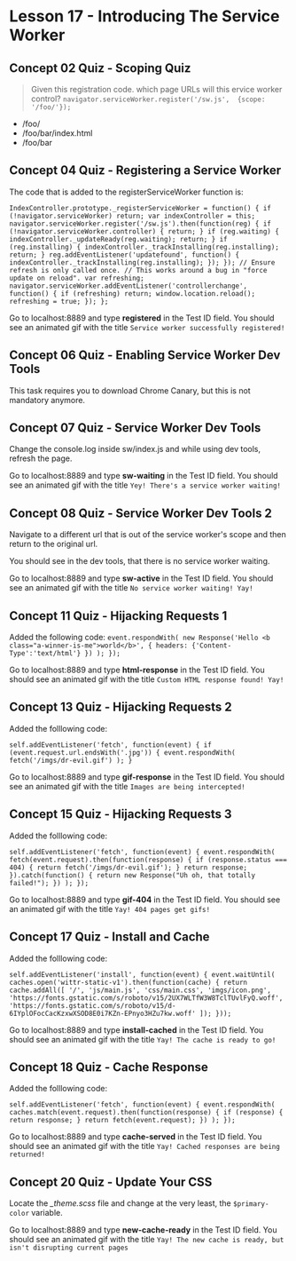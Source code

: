 # Lesson 17 - Introducing The Service Worker

## Concept 02 Quiz - Scoping Quiz

>Given this registration code. which page URLs will this ervice worker control?
`navigator.serviceWorker.register('/sw.js',  {scope: '/foo/'});`

- /foo/
- /foo/bar/index.html
- /foo/bar

## Concept 04 Quiz - Registering a Service Worker

The code that is added to the registerServiceWorker function is:

`IndexController.prototype._registerServiceWorker = function() {
  if (!navigator.serviceWorker) return;
  var indexController = this;
  navigator.serviceWorker.register('/sw.js').then(function(reg) {
    if (!navigator.serviceWorker.controller) {
      return;
    }
    if (reg.waiting) {
      indexController._updateReady(reg.waiting);
      return;
    }
    if (reg.installing) {
      indexController._trackInstalling(reg.installing);
      return;
    }
    reg.addEventListener('updatefound', function() {
      indexController._trackInstalling(reg.installing);
    });
  });
  // Ensure refresh is only called once.
  // This works around a bug in "force update on reload".
  var refreshing;
  navigator.serviceWorker.addEventListener('controllerchange', function() {
    if (refreshing) return;
    window.location.reload();
    refreshing = true;
  });
};`

Go to localhost:8889 and type **registered** in the Test ID field.
You should see an animated gif with the title `Service worker successfully registered!`

## Concept 06 Quiz - Enabling Service Worker Dev Tools

This task requires you to download Chrome Canary, but this is not mandatory anymore.

## Concept 07 Quiz - Service Worker Dev Tools

Change the console.log inside sw/index.js and while using dev tools, refresh the page.

Go to localhost:8889 and type **sw-waiting** in the Test ID field.
You should see an animated gif with the title `Yey! There's a service worker waiting!`

## Concept 08 Quiz - Service Worker Dev Tools 2

Navigate to a different url that is out of the service worker's scope and then return to the original url.

You should see in the dev tools, that there is no service worker waiting.

Go to localhost:8889 and type **sw-active** in the Test ID field.
You should see an animated gif with the title `No service worker waiting! Yay!`

## Concept 11 Quiz - Hijacking Requests 1

Added the following code:
`event.respondWith(
    new Response('Hello <b class="a-winner-is-me">world</b>', {
      headers: {'Content-Type':'text/html'}
    })
  );
});`

Go to localhost:8889 and type **html-response** in the Test ID field.
You should see an animated gif with the title `Custom HTML response found! Yay!`

## Concept 13 Quiz - Hijacking Requests 2
Added the folllowing code:

`self.addEventListener('fetch', function(event) {
  if (event.request.url.endsWith('.jpg')) {
    event.respondWith(
      fetch('/imgs/dr-evil.gif')
      );
  }`

Go to localhost:8889 and type **gif-response** in the Test ID field.
You should see an animated gif with the title `Images are being intercepted!`

## Concept 15 Quiz - Hijacking Requests 3
Added the folllowing code:

`self.addEventListener('fetch', function(event) {
    event.respondWith(
      fetch(event.request).then(function(response) {
        if (response.status === 404) {
          return fetch('/imgs/dr-evil.gif');
        }
        return response;
      }).catch(function() {
        return new Response("Uh oh, that totally failed!");
      })
      );
});`

Go to localhost:8889 and type **gif-404** in the Test ID field.
You should see an animated gif with the title `Yay! 404 pages get gifs!`

## Concept 17 Quiz - Install and Cache
Added the folllowing code:

`self.addEventListener('install', function(event) {
  event.waitUntil(
    caches.open('wittr-static-v1').then(function(cache) {
      return cache.addAll([
               '/',
          'js/main.js',
          'css/main.css',
          'imgs/icon.png',
          'https://fonts.gstatic.com/s/roboto/v15/2UX7WLTfW3W8TclTUvlFyQ.woff',
          'https://fonts.gstatic.com/s/roboto/v15/d-6IYplOFocCacKzxwXSOD8E0i7KZn-EPnyo3HZu7kw.woff'
        ]);
    }));`

Go to localhost:8889 and type **install-cached** in the Test ID field.
You should see an animated gif with the title `Yay! The cache is ready to go!`

## Concept 18 Quiz - Cache Response
Added the folllowing code:

`self.addEventListener('fetch', function(event) {
  event.respondWith(
    caches.match(event.request).then(function(response) {
      if (response) {
        return response;
      }
      return fetch(event.request);
    })
    );
});`

Go to localhost:8889 and type **cache-served** in the Test ID field.
You should see an animated gif with the title `Yay! Cached responses are being returned!`

## Concept 20 Quiz - Update Your CSS
Locate the *_theme.scss* file and change at the very least, the `$primary-color` variable.

Go to localhost:8889 and type **new-cache-ready** in the Test ID field.
You should see an animated gif with the title `Yay! The new cache is ready, but isn't disrupting current pages`